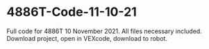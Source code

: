 # 4886T-Code-11-10-21

Full code for 4886T 10 November 2021. All files necessary included.
Download project, open in VEXcode, download to robot.
